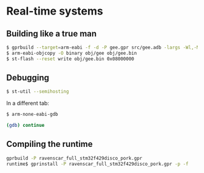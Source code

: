 # Real-time systems 

## Building like a true man

```bash
$ gprbuild --target=arm-eabi -f -d -P gee.gpr src/gee.adb -largs -Wl,-Map=map.txt
$ arm-eabi-objcopy -O binary obj/gee obj/gee.bin
$ st-flash --reset write obj/gee.bin 0x08000000
```

## Debugging

```bash
$ st-util --semihosting
```

In a different tab:

```bash
$ arm-none-eabi-gdb

(gdb) continue
```

## Compiling the runtime

```bash
gprbuild -P ravenscar_full_stm32f429disco_pork.gpr
runtime$ gprinstall -P ravenscar_full_stm32f429disco_pork.gpr -p -f
```
